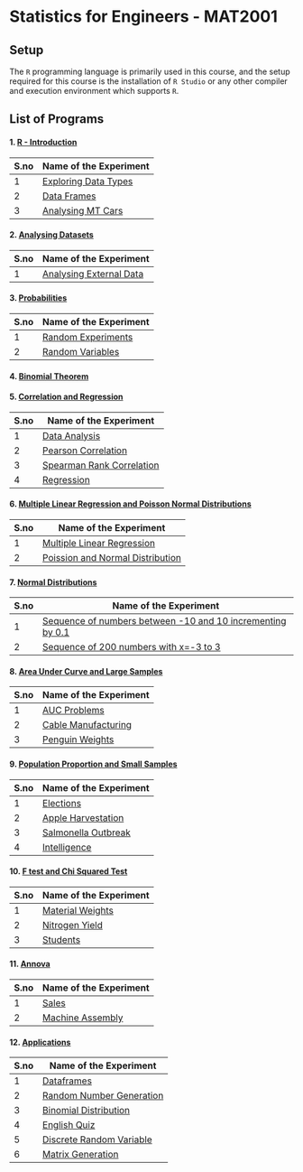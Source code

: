 # Statistics for Engineers - MAT2001


## Setup

The `R` programming language is primarily used in this course, and the setup required for this course is the installation of `R Studio` or any other compiler and execution environment which supports `R`.



## List of Programs

#### 1. [R - Introduction](./R_Introduction_Lab_1)

| S.no | Name of the Experiment |
| ---- | --------------------- |
| 1 | [Exploring Data Types](./R_Introduction_Lab_1/data_types.r) |
| 2 | [Data Frames](./R_Introduction_Lab_1/data_frames.r) |
| 3 | [Analysing MT Cars](./R_Introduction_Lab_1/mt_cars.r) |


#### 2. [Analysing Datasets](./Data_Analysis_Lab_2)

| S.no | Name of the Experiment |
| ---- | --------------------- |
| 1 | [Analysing External Data](./Data_Analysis_Lab_2/data_analysis.r) |


#### 3. [Probabilities](./Probabilities_Lab_3)

| S.no | Name of the Experiment |
| ---- | --------------------- |
| 1 | [Random Experiments](./Probabilities_Lab_3/random_experiments.r) |
| 2 | [Random Variables](./Probabilities_Lab_3/random_variables.r) |


#### 4. [Binomial Theorem](./Binomial_Theorem_Lab_4)


#### 5. [Correlation and Regression](./Correlation_and_Regression_Lab_5)

| S.no | Name of the Experiment |
| ---- | --------------------- |
| 1 | [Data Analysis](./Correlation_and_Regression_Lab_5/data_analysis.r) |
| 2 | [Pearson Correlation](./Correlation_and_Regression_Lab_5/pearson.r) |
| 3 | [Spearman Rank Correlation](./Correlation_and_Regression_Lab_5/spearman.r) |
| 4 | [Regression](./Correlation_and_Regression_Lab_5/regression.r) |


#### 6. [Multiple Linear Regression and Poisson Normal Distributions](./Regression_and_Distribution_Lab_6)

| S.no | Name of the Experiment |
| ---- | --------------------- |
| 1 | [Multiple Linear Regression](./Regression_and_Distribution_Lab_6/multiple_linear_regression.r) |
| 2 | [Poission and Normal Distribution](./Regression_and_Distribution_Lab_6/pearson.r) |


#### 7. [Normal Distributions](./Normal_Distribution_Lab_7)

| S.no | Name of the Experiment |
| ---- | --------------------- |
| 1 | [Sequence of numbers between -10 and 10 incrementing by 0.1](./Normal_Distribution_Lab_7/sequence_1.r) |
| 2 | [Sequence of 200 numbers with x=-3 to 3](./Normal_Distribution_Lab_7/sequence_2.r) |


#### 8. [Area Under Curve and Large Samples](./AUC_and_Large_Samples_Lab_8)

| S.no | Name of the Experiment |
| ---- | --------------------- |
| 1 | [AUC Problems](./AUC_and_Large_Samples_Lab_8/auc_problems.r) |
| 2 | [Cable Manufacturing](./AUC_and_Large_Samples_Lab_8/cable_mannufacturing.r) |
| 3 | [Penguin Weights](./AUC_and_Large_Samples_Lab_8/penguin_weights.r) |


#### 9. [Population Proportion and Small Samples](./Population_Proportion_and_Small_Samples_Lab_9)

| S.no | Name of the Experiment |
| ---- | --------------------- |
| 1 | [Elections](./Population_Proportion_and_Small_Samples_Lab_9/elections.r) |
| 2 | [Apple Harvestation](./Population_Proportion_and_Small_Samples_Lab_9/apple_harvestation.r) |
| 3 | [Salmonella Outbreak](./Population_Proportion_and_Small_Samples_Lab_9/salmonella_outbreak.r) |
| 4 | [Intelligence](./Population_Proportion_and_Small_Samples_Lab_9/intelligence.r) |


#### 10. [F test and Chi Squared Test](./F_and_Chi_Squared_Test_Lab_10)

| S.no | Name of the Experiment |
| ---- | --------------------- |
| 1 | [Material Weights](./F_and_Chi_Squared_Test_Lab_10/material_weights.r) |
| 2 | [Nitrogen Yield](./F_and_Chi_Squared_Test_Lab_10/nitrogen_yield.r) |
| 3 | [Students](./F_and_Chi_Squared_Test_Lab_10/students.r) |


#### 11. [Annova](./Annova_Lab_11)

| S.no | Name of the Experiment |
| ---- | --------------------- |
| 1 | [Sales](./Annova_Lab_11/material_weights.r) |
| 2 | [Machine Assembly](./Annova_Lab_11/nitrogen_yield.r) |


#### 12. [Applications](./Applications_Lab_12)

| S.no | Name of the Experiment |
| ---- | --------------------- |
| 1 | [Dataframes](./Applications_Lab_12/dataframes.r) |
| 2 | [Random Number Generation](./Applications_Lab_12/random_number.r) |
| 3 | [Binomial Distribution](./Applications_Lab_12/binomial.r) |
| 4 | [English Quiz](./Applications_Lab_12/english_quiz.r) |
| 5 | [Discrete Random Variable](./Applications_Lab_12/discrete_random_variable.r) |
| 6 | [Matrix Generation](./Applications_Lab_12/matrix.r) |

